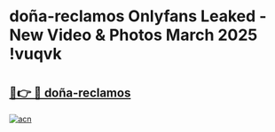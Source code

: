 # doña-reclamos Onlyfans Leaked - New Video & Photos March 2025 !vuqvk

# <h2><a href="https://yg7nw2.iuczelnia.edu.pl?title=doña-reclamos&ref=vuqvk">🔗👉 🔴 doña-reclamos</a></h2>

[![acn](https://github.com/user-attachments/assets/0f9c940e-d8b0-45ae-aac7-cd30a18b3e1c)](https://yg7nw2.iuczelnia.edu.pl?title=doña-reclamos&ref=vuqvk)

